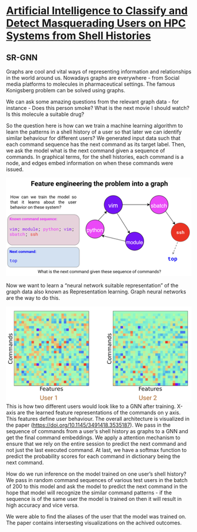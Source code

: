 # [Artificial Intelligence to Classify and Detect Masquerading Users on HPC Systems from Shell Histories](https://doi.org/10.1145/3491418.3535187)

## SR-GNN
Graphs are cool and vital ways of representing information and relationships in the world around us.
Nowadays graphs are everywhere - from Social media platforms to molecules in pharmaceutical settings. The famous Konigsberg problem can be solved using graphs.

We can ask some amazing questions from the relevant graph data - for instance - Does this person smoke? What is the next movie I should watch? Is this molecule a suitable drug?

So the question here is how can we train a machine learning algorithm to learn the patterns in a shell history of a user so that later we can identify similar behaviour for different users?
We generated input data such that each command sequence has the next command as its target label. Then, we ask the model what is the next command given a sequence of commands.
In graphical terms, for the shell histories, each command is a node, and edges embed information on when these commands were issued.

![Problem definition](https://github.com/jackfrost1411/masquerade-detection-using-srgnn/blob/main/images/Problem.png)

Now we want to learn a “neural network suitable representation” of the graph data also known as Representation learning.
Graph neural networks are the way to do this.

![Two Users](https://github.com/jackfrost1411/masquerade-detection-using-srgnn/blob/main/images/Two%20users.png)
This is how two different users would look like to a GNN after training. X-axis are the learned feature representations of the commands on y axis. This features define user behaviour.
The overall architecture is visualized in the paper (https://doi.org/10.1145/3491418.3535187). We pass in the sequence of commands from a user’s shell history as graphs to a GNN and get the final command embeddings. We apply a attention mechanism to ensure that we rely on the entire session to predict the next command and not just the last executed command. At last, we have a softmax function to predict the probability scores for each command in dictionary being the next command.

How do we run inference on the model trained on one user’s shell history? We pass in random command sequences of various test users in the batch of 200 to this model and ask the model to predict the next command in the hope that model will recognize the similar command patterns - if the sequence is of the same user the model is trained on then it will result in high accuracy and vice versa.

We were able to find the aliases of the user that the model was trained on. The paper contains intersesting visualizations on the achived outcomes.
